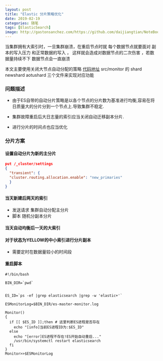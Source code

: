 ```yaml
---
layout: post
title: "Elastic 分片策略优化"
date: 2019-02-19
categories: 随笔
tags: [ElasticSearch]
image: http://gastonsanchez.com/https://github.com/daijiangtian/NoteBook/blob/master/机器学习/时间序列/https://github.com/daijiangtian/NoteBook/blob/master/机器学习/时间序列/https://github.com/daijiangtian/NoteBook/blob/master/机器学习/时间序列/images/blog/mathjax_logo.png?raw=true?raw=true?raw=true
---
```


当集群拥有大索引时，一旦集群崩溃，在重启节点时就 每个数据节点就要面对 副本的写入压力
和正常数据的写入 ， 这样就会造成对数据节点的二次伤害 ，若数据量持续不下 数据节点会一直崩溃

本文主要使用关闭大节点自动分配的策略
[代码地址](https://github.com/daijiangtian/elastic_monitor)
src/monitor 的 shard  newshard aotushard 三个文件来实现对应功能

<!-- more -->

### 问题描述
*   由于ES自带的自动分片策略是以各个节点的分片数为基准进行均衡,容易在将日质量大的分片分到一个节点上.导致集群不稳定.

*   集群故障重启后大日志量的索引应当关闭自动迁移副本分片.

*   进行分片的时间点也应当优化


### 分片方案

#### 设置自动分片为新的主分片
```json
put /_cluster/settings
{
  "transient": {
  "cluster.routing.allocation.enable": "new_primaries"
  }
}
```
#### 当天新建后两天的索引

*   发送请求 集群自动分配主分片
*   脚本 随机分副本分片
#### 当天自动均衡后一天的大索引

#### 对于状态为YELLOW的中小索引进行分片副本

*   需要定时在数据量较小的时间段


#### 重启脚本
```shell
#!/bin/bash

BIN_DIR=`pwd`


ES_ID=`ps -ef |grep elasticsearch |grep -w 'elastic+'`

ESMonitorLog=$BIN_DIR/es-master-monitor.log

Monitor()
{
  if [[ $ES_ID ]];then # 这里判断ES进程是否存在
    echo "[info]当前ES进程ID为:$ES_ID"
  else
    echo "[error]ES进程不存在!ES开始自动重启..."
    /usr/bin/systemctl restart elasticsearch
  fi
}
Monitor>>$ESMonitorLog

```

